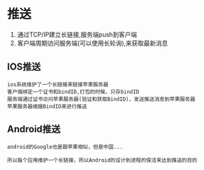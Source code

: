 
#	推送

1.	通过TCP/IP建立长链接,服务端push到客户端
2.	客户端周期访问服务端(可以使用长轮询),来获取最新消息

##	IOS推送

	ios系统维护了一个长链接来链接苹果服务器
	客户端绑定一个证书和bindID,打包的时候，只存bindID
	服务端通过证书访问苹果服务器(验证和获取BindID)，发送推送消息到苹果服务器
	苹果服务器根据BindID来进行推送
##	Android推送

	android的Google也是跟苹果相似，但是中国...
	
	所以每个应用维护一个长链接，所以Android的设计到进程的保活来达到推送的目的
	